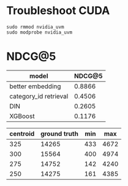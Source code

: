 # Troubleshoot CUDA

```shell
sudo rmmod nvidia_uvm
sudo modprobe nvidia_uvm
```

# NDCG@5

| model | NDCG@5 |
| ----- | ------ |
| better embedding | 0.8866 |
| category_id retrieval | 0.4506 |
| DIN | 0.2605 |
| XGBoost | 0.1176 |

| centroid | ground truth | min | max |
| -------- | ------------ | --- | --- |
| 325 | 14265 | 433 | 4672 |
| 300 | 15564 | 400 | 4974 |
| 275 | 14752 | 142 | 4240 |
| 250 | 14275 | 161 | 4385 |